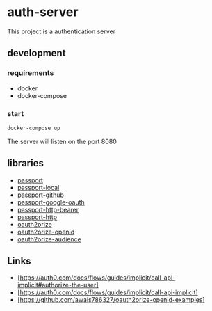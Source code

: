 # auth-server

This project is a authentication server

## development

### requirements

- docker
- docker-compose

### start

```sh
docker-compose up
```

The server will listen on the port 8080

## libraries

- [passport](http://www.passportjs.org/docs/configure/)
- [passport-local](https://github.com/jaredhanson/passport-local)
- [passport-github](https://github.com/jaredhanson/passport-github)
- [passport-google-oauth](https://github.com/jaredhanson/passport-google-oauth)
- [passport-http-bearer](https://github.com/jaredhanson/passport-http-bearer)
- [passport-http](https://github.com/jaredhanson/passport-http)
- [oauth2orize](https://github.com/jaredhanson/oauth2orize)
- [oauth2orize-openid](https://github.com/jaredhanson/oauth2orize-openid)
- [oauth2orize-audience](https://github.com/jaredhanson/oauth2orize-audience)

## Links
- [https://auth0.com/docs/flows/guides/implicit/call-api-implicit#authorize-the-user]
- [https://auth0.com/docs/flows/guides/implicit/call-api-implicit]
- [https://github.com/awais786327/oauth2orize-openid-examples]

